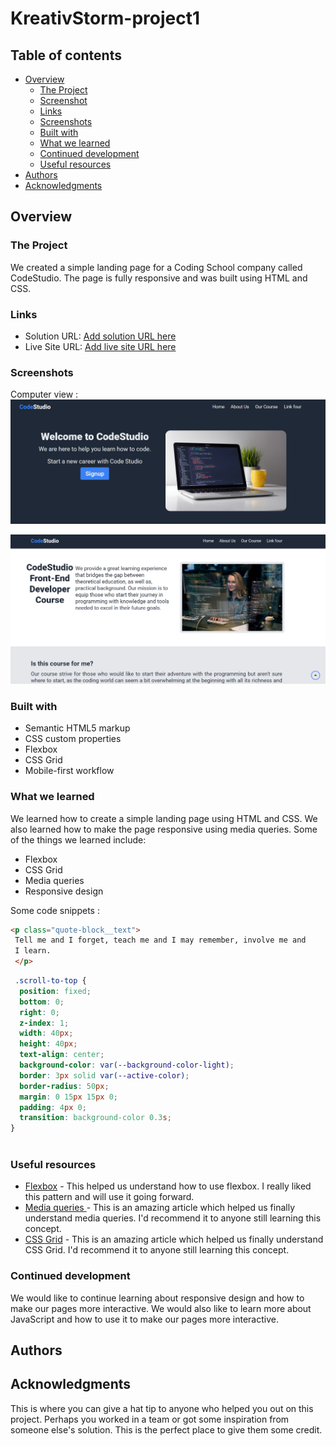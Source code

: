 # KreativStorm-project1

## Table of contents

- [Overview](#overview)
  - [The Project](#the-project)
  - [Screenshot](#screenshot)
  - [Links](#links)
  - [Screenshots](#screenshots) 
  - [Built with](#built-with)
  - [What we learned](#what-we-learned)
  - [Continued development](#continued-development)
  - [Useful resources](#useful-resources)
- [Authors](#authors)
- [Acknowledgments](#acknowledgments)

## Overview

### The Project
We created a simple landing page for a Coding School company called CodeStudio. The page is fully responsive and was built using HTML and CSS.

### Links

- Solution URL: [Add solution URL here](https://github.com/basiacarvalho/kreativstorm-project1)
- Live Site URL: [Add live site URL here](https://basiacarvalho.github.io/kreativstorm-project1/)

### Screenshots
Computer view :
![Screenshot](./images/screenshot1.png)

![Screenshot](./images/screenshot2.png)

### Built with
- Semantic HTML5 markup
- CSS custom properties
- Flexbox
- CSS Grid
- Mobile-first workflow

### What we learned
We learned how to create a simple landing page using HTML and CSS. We also learned how to make the page responsive using media queries. Some of the things we learned include:
- Flexbox
- CSS Grid
- Media queries
- Responsive design

Some code snippets :

```html
<p class="quote-block__text">
 Tell me and I forget, teach me and I may remember, involve me and
 I learn.
 </p>
```

```css
 .scroll-to-top {
  position: fixed;
  bottom: 0;
  right: 0;
  z-index: 1;
  width: 40px;
  height: 40px;
  text-align: center;
  background-color: var(--background-color-light);
  border: 3px solid var(--active-color);
  border-radius: 50px;
  margin: 0 15px 15px 0;
  padding: 4px 0;
  transition: background-color 0.3s;
}
 
```

### Useful resources

- [Flexbox](https://www.w3schools.com/css/css3_flexbox.asp) - This helped us understand how to use flexbox. I really liked this pattern and will use it going forward.
- [Media queries ](https://www.w3schools.com/css/css_rwd_mediaqueries.asp) - This is an amazing article which helped us finally understand media queries. I'd recommend it to anyone still learning this concept.
- [CSS Grid](https://www.w3schools.com/css/css_grid.asp) - This is an amazing article which helped us finally understand CSS Grid. I'd recommend it to anyone still learning this concept.

### Continued development

We would like to continue learning about responsive design and how to make our pages more interactive. We would also like to learn more about JavaScript and how to use it to make our pages more interactive. 


## Authors
 

## Acknowledgments

This is where you can give a hat tip to anyone who helped you out on this project. Perhaps you worked in a team or got some inspiration from someone else's solution. This is the perfect place to give them some credit.
